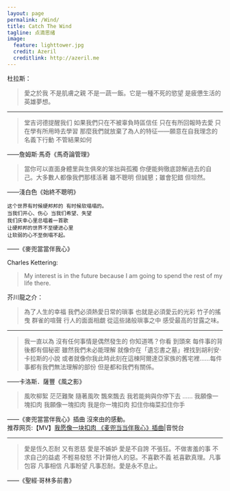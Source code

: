 ```yaml
---
layout: page
permalink: /Wind/  
title: Catch The Wind
tagline: 点滴思绪
image:
  feature: lighttower.jpg  
  credit: Azeril
  creditlink: http://azeril.me
---
```


杜拉斯：

> 愛之於我 不是肌膚之親 不是一蔬一飯。它是一種不死的慾望 是疲憊生活的英雄夢想。

***

> 堂吉诃德提醒我们 如果我們只在不被辜負時區信任 只在有所回報時去愛 只在學有所用時去學習 那麼我們就放棄了為人的特征——願意在自我理念的名義下行動 不管結果如何
 
——詹姆斯·馬奇《馬奇論管理》 

> 當你可以直面身體里與生俱來的笨拙與孤獨 你便能夠徹底諒解過去的自己。大多數人都像我們那樣活著 雖不聰明 但誠懇；雖會犯錯 但坦然。

——淺白色《始終不聰明》 

    这个世界有时候硬邦邦的 有时候软塌塌的。
    当我们开心、伤心 当我们希望、失望 
    我们庆幸心里总唱着一首歌 
    让硬邦邦的世界不至硬进心里 
    让软弱的心不至倒塌不起。
    
——《麥兜當當伴我心》  

Charles Kettering:

> My interest is in the future because I am going to spend the rest of my life there.  

芥川龍之介：

> 為了人生的幸福 我們必須熱愛日常的瑣事 也就是必須愛云的光彩 竹子的搖曳 群雀的喧聲 行人的面面相覷 從這些諸般瑣事之中 感受最高的甘露之味。

***

> 我一直以為 沒有任何事情是偶然發生的 你知道嗎？你看 到頭來 每件事的背後都有個秘密 雖然我們未必能理解 就像你在「遺忘書之墓」裡找到胡利安·卡拉斯的小說 或者就像你我此時此刻在這棟阿爾達亞家族的舊宅裡……每件事都有我們無法理解的部份 但是都和我們有關係。  

——卡洛斯．薩豐《風之影》  

> 風吹柳絮 茫茫難聚 
> 隨著風吹 飄來飄去 
> 我若能夠與你停下去 
> ……
> 我願像一塊扣肉 
> 我願像一塊扣肉 
> 我是你一塊扣肉 
> 扣住你梅菜扣住你手

——《麥兜當當伴我心》插曲 沒來由的感動。  
推荐网页:【MV】[我愿像一块扣肉 《麦兜当当伴我心》插曲](http://v.yinyuetai.com/video/464730)|音悦台  
***

> 愛是恆久忍耐 又有恩慈 愛是不嫉妒 愛是不自誇 不張狂。不做害羞的事 不求自己的益處 不輕易發怒 不計算他人的惡。不喜歡不義 衹喜歡真理。凡事包容 凡事相信 凡事盼望 凡事忍耐。愛是永不息止。

——《聖經·哥林多前書》  